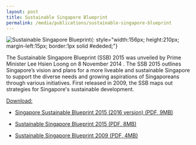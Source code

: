 ```yaml
---
layout: post
title: Sustainable Singapore Blueprint
permalink: /media/publications/sustainable-singapore-blueprint
---
```



![Sustainable Singapore Blueprint](/images/ssb-2015-(2016-version)-cover-page.png "Sustainable Singapore Blueprint"){: style="width:156px; height:210px; margin-left:15px; border:1px solid #ededed;"}

The Sustainable Singapore Blueprint (SSB) 2015 was unveiled by Prime Minister Lee Hsien Loong on 8 November 2014 . The SSB 2015 outlines Singapore’s vision and plans for a more liveable and sustainable Singapore to support the diverse needs and growing aspirations of Singaporeans through various initiatives. First released in 2009, the SSB maps out strategies for Singapore's sustainable development.

<u>Download:</u>

* [<a href="/files/docs/default-source/default-document-library/ssb-2015-(2016-version).pdf" target="_blank">Singapore Sustainable Blueprint 2015 (2016 version) (PDF, 9MB)</a>](/files/docs/default-source/default-document-library/default-document-library/ssb-2015-(2016-version).pdf)

* [<a href="/files/docs/default-source/default-document-library/sustainable-singapore-blueprint-2015.pdf" target="_blank">Sustainable Singapore Blueprint 2015 (PDF, 8MB)</a>](/files/docs/default-source/default-document-library/sustainable-singapore-blueprint-2015.pdf)

* [<a href="/files/docs/default-source/default-document-library/a-lively-and-liveable-singapore-strategies-for-sustainable-growth.pdf" target="_blank">Sustainable Singapore Blueprint 2009 (PDF, 4MB)</a>](/files/docs/default-source/default-document-library/a-lively-and-liveable-singapore-strategies-for-sustainable-growth.pdf)